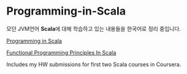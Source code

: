 # Programming-in-Scala

모던 JVM언어 **Scala**에 대해 학습하고 있는 내용들을 한국어로 정리 중입니다.

[Programming in Scala](docs/programming-in-scala-intro.md)

[Functional Programming Principles In Scala](Functional-Programming-Principles-In-Scala)

Includes my HW submissions for first two Scala courses in Coursera.
